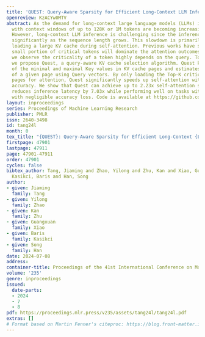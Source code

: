 ```yaml
---
title: 'QUEST: Query-Aware Sparsity for Efficient Long-Context LLM Inference'
openreview: KzACYw0MTV
abstract: As the demand for long-context large language models (LLMs) increases, models
  with context windows of up to 128K or 1M tokens are becoming increasingly prevalent.
  However, long-context LLM inference is challenging since the inference speed decreases
  significantly as the sequence length grows. This slowdown is primarily caused by
  loading a large KV cache during self-attention. Previous works have shown that a
  small portion of critical tokens will dominate the attention outcomes. However,
  we observe the criticality of a token highly depends on the query. To this end,
  we propose Quest, a query-aware KV cache selection algorithm. Quest keeps track
  of the minimal and maximal Key values in KV cache pages and estimates the criticality
  of a given page using Query vectors. By only loading the Top-K critical KV cache
  pages for attention, Quest significantly speeds up self-attention without sacrificing
  accuracy. We show that Quest can achieve up to 2.23x self-attention speedup, which
  reduces inference latency by 7.03x while performing well on tasks with long dependencies
  with negligible accuracy loss. Code is available at https://github.com/mit-han-lab/quest.
layout: inproceedings
series: Proceedings of Machine Learning Research
publisher: PMLR
issn: 2640-3498
id: tang24l
month: 0
tex_title: "{QUEST}: Query-Aware Sparsity for Efficient Long-Context {LLM} Inference"
firstpage: 47901
lastpage: 47911
page: 47901-47911
order: 47901
cycles: false
bibtex_author: Tang, Jiaming and Zhao, Yilong and Zhu, Kan and Xiao, Guangxuan and
  Kasikci, Baris and Han, Song
author:
- given: Jiaming
  family: Tang
- given: Yilong
  family: Zhao
- given: Kan
  family: Zhu
- given: Guangxuan
  family: Xiao
- given: Baris
  family: Kasikci
- given: Song
  family: Han
date: 2024-07-08
address:
container-title: Proceedings of the 41st International Conference on Machine Learning
volume: '235'
genre: inproceedings
issued:
  date-parts:
  - 2024
  - 7
  - 8
pdf: https://proceedings.mlr.press/v235/assets/tang24l/tang24l.pdf
extras: []
# Format based on Martin Fenner's citeproc: https://blog.front-matter.io/posts/citeproc-yaml-for-bibliographies/
---
```

